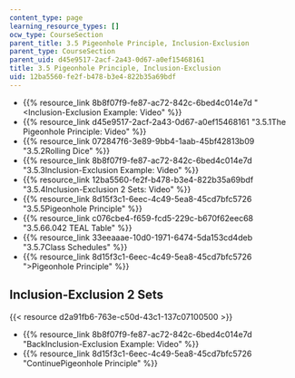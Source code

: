 ```yaml
---
content_type: page
learning_resource_types: []
ocw_type: CourseSection
parent_title: 3.5 Pigeonhole Principle, Inclusion-Exclusion
parent_type: CourseSection
parent_uid: d45e9517-2acf-2a43-0d67-a0ef15468161
title: 3.5 Pigeonhole Principle, Inclusion-Exclusion
uid: 12ba5560-fe2f-b478-b3e4-822b35a69bdf
---
```


*   {{% resource_link 8b8f07f9-fe87-ac72-842c-6bed4c014e7d "\<Inclusion-Exclusion Example: Video" %}}
*   {{% resource_link d45e9517-2acf-2a43-0d67-a0ef15468161 "3.5.1The Pigeonhole Principle: Video" %}}
*   {{% resource_link 072847f6-3e89-9bb4-1aab-45bf42813b09 "3.5.2Rolling Dice" %}}
*   {{% resource_link 8b8f07f9-fe87-ac72-842c-6bed4c014e7d "3.5.3Inclusion-Exclusion Example: Video" %}}
*   {{% resource_link 12ba5560-fe2f-b478-b3e4-822b35a69bdf "3.5.4Inclusion-Exclusion 2 Sets: Video" %}}
*   {{% resource_link 8d15f3c1-6eec-4c49-5ea8-45cd7bfc5726 "3.5.5Pigeonhole Principle" %}}
*   {{% resource_link c076cbe4-f659-fcd5-229c-b670f62eec68 "3.5.66.042 TEAL Table" %}}
*   {{% resource_link 33eeaaae-10d0-1971-6474-5da153cd4deb "3.5.7Class Schedules" %}}
*   {{% resource_link 8d15f3c1-6eec-4c49-5ea8-45cd7bfc5726 "\>Pigeonhole Principle" %}}

Inclusion-Exclusion 2 Sets
--------------------------

{{< resource d2a91fb6-763e-c50d-43c1-137c07100500 >}}

*   {{% resource_link 8b8f07f9-fe87-ac72-842c-6bed4c014e7d "BackInclusion-Exclusion Example: Video" %}}
*   {{% resource_link 8d15f3c1-6eec-4c49-5ea8-45cd7bfc5726 "ContinuePigeonhole Principle" %}}